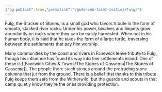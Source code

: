 ```yaml
---
{"dg-publish":true,"permalink":"/gods-and-faint-deities/fulg/"}
---
```



Fulg, the Stacker of Stones, is a small god who favors tribute in the form of smooth, stacked river rocks. Under his power, bivalves and limpets grow abundantly on rocks where they can be easily harvested. When not in his human body, it is said that he takes the form of a large turtle, traversing between the settlements that pay him worship.

Many communities by the coast and rivers in Fanewick leave tribute to Fulg, though his influence has found its way into few settlements inland. One of these is [[Fanewick Cities & Towns/The Stones of Cassema\|The Stones of Cassema]]. The people there stack stones around the protruding stone columns that jut from the ground. There is a belief that thanks to this tribute Fulg keeps them safe from the Witherwild, but the guards and scouts in that camp quietly know they’re the ones providing protection.

